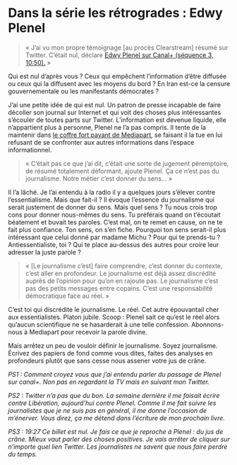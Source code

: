 # Dans la série les rétrogrades : Edwy Plenel

> « J’ai vu mon propre témoignage \[au procès Clearstream\] résumé sur Twitter. C’était nul, déclare [Edwy Plenel sur Canal+ (séquence 3, 10:50).](http://www.canalplus.fr/tous-les-programmes/les-emissions/pid2244-c-p-edition-speciale.html) »

<span id="more-10976"></span>

Qui est nul d’après vous ? Ceux qui empêchent l’information d’être diffusée ou ceux qui la diffusent avec les moyens du bord ? En Iran est-ce la censure gouvernementale ou les manifestants démocrates ?

J’ai une petite idée de qui est nul. Un patron de presse incapable de faire décoller son journal sur Internet et qui voit des choses plus intéressantes s’écouler de toutes parts sur Twitter. L’information est devenue liquide, elle n’appartient plus à personne, Plenel ne l’a pas compris. Il tente de la maintenir dans [le coffre fort payant de Mediapart](https://tcrouzet.com/2008/06/01/mediapart-mort-ne/), se faisant il la tue en lui refusant de se confronter aux autres informations dans l’espace informationnel.

> « C’était pas ce que j’ai dit, c’était une sorte de jugement péremptoire, de résumé totalement déformant, ajoute Plenel. Ça ce n’est pas du journalisme. Notre métier c’est donner du sens… »

Il l’a lâché. Je l’ai entendu à la radio il y a quelques jours s’élever contre l’essentialisme. Mais que fait-il ? Il évoque l’essence du journalisme qui serait justement de donner du sens. Mais quel sens ? Tu nous crois trop cons pour donner nous-mêmes du sens. Tu préférais quand on t’écoutait béatement et buvait tes paroles. C’est mal, on te remet en cause, on ne te fait plus confiance. Ton sens, on s’en fiche. Pourquoi ton sens serait-il plus intéressant que celui donné par madame Michu ? Pour qui te prends-tu ? Antiessentialiste, toi ? Qui te place au-dessus des autres pour croire leur adresser la juste parole ?

> « \[Le journalisme c’est\] faire comprendre, c’est donner du contexte, c’est aller en profondeur. Le journalisme est déjà assez discrédité auprès de l’opinion pour qu’on en rajoute pas. Le journalisme c’est pas des petits messages entre copains. C’est une responsabilité démocratique face au réel. »

C’est toi qui discrédite le journalisme. Le réel. Cet autre épouvantail cher aux essentialistes. Platon jubile. Scoop : Plenel sait ce qu’est le réel alors qu’aucun scientifique ne se hasarderait à une telle confession. Abonnons-nous à Mediapart pour recevoir la parole divine.

Mais arrêtez un peu de vouloir définir le journalisme. Soyez journalisme. Écrivez des papiers de fond comme vous dites, faites des analyses en profondeurs plutôt que sans cesse nous assener votre jus de crâne.

*PS1 : Comment croyez vous que j’ai entendu parler du passage de Plenel sur canal+. Non pas en regardant la TV mais en suivant mon Twitter.*

*PS2 : Twitter n’a pas que du bon. La semaine dernière il me faisait écrire contre Libération, aujourd’hui contre Plenel. Comme il me fait suivre les journalistes que je ne suis pas en général, il me donne l’occasion de m’énerver. Vous direz, ça me détend dans l’écriture de mon prochain livre.*

*PS3 : 19:27 Ce billet est nul. Je fais ce que je reproche à Plenel : du jus de crâne. Mieux vaut parler des choses positives. Je vais arrêter de cliquer sur n’importe quel lien Twitter. Les journalistes ne savent que nous faire perdre du temps.*